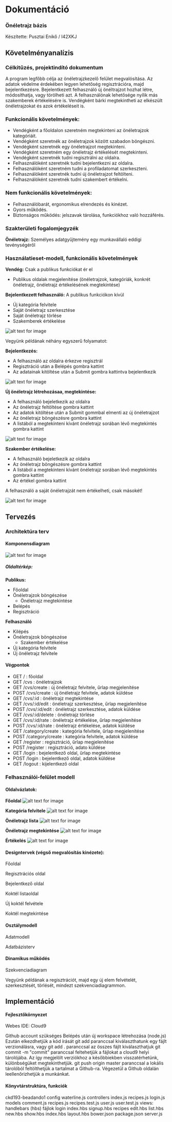 # Dokumentáció

### Önéletrajz bázis

Készítette: Pusztai Enikő / I42XKJ

## Követelményanalízis

### Célkitűzés, projektindító dokumentum

A program legfőbb célja az önéletrajzkezelő felület megvalósítása. Az adatok védelme érdekében legyen lehetőség regisztrációra, majd bejelentkezésre. Bejelentkezett felhasználó új önéltrajzot hozhat létre, módosíthatja, vagy törölheti azt. A felhasználónak lehetősége nyílik más szakemberek értékelésére is. Vendégként bárki megtekintheti az elkészült önéletrajzokat és azok értékeléseit is.

### Funkcionális követelmények:

+ Vendégként a főoldalon szeretném megtekinteni az önéletrajzok kategóriáit.
+ Vendégként szeretnék az önéletrajzok között szabadon böngészni.
+ Vendégként szeretnék egy önéletrajzot megtekinteni.
+ Vendégként szeretném egy önéletrajz értékelését megtekinteni.
+ Vendégként szeretnék tudni regisztrálni az oldalra.
+ Felhasználóként szeretnék tudni bejelentkezni az oldalra.
+ Felhasználóként szeretném tudni a profiladatomat szerkeszteni.
+ Felhasználóként szeretnék tudni új önéletrajzot feltölteni.
+ Felhasználóként szeretnék tudni szakembert értékelni.

### Nem funkcionális követelmények:
+ Felhasználóbarát, ergonomikus elrendezés és kinézet.
+ Gyors működés.
+ Biztonságos működés: jelszavak tárolása, funkciókhoz való hozzáférés.

### Szakterületi fogalomjegyzék

**Önéletrajz:** Személyes adatgyűjtemény egy munkavállaló eddigi tevénységéről

### Használatieset-modell, funkcionális követelmények

**Vendég:** Csak a publikus funkciókat ér el
+ Publikus oldalak megjelenítése
(önéletrajzok, kategóriák, konkrét önéletrajz, önéletrajz értékelésének megtekintése)

**Bejelentkezett felhasználó:** A publikus funkciókon kívül
+ Új kategória felvitele
+ Saját önéletrajz szerkesztése
+ Saját önéletrajz törlése
+ Szakemberek értékelése

![alt text for image](images/hasznalati_esetek.png)

Vegyünk példának néhány egyszerű folyamatot:

**Bejelentkezés:**

+ A felhasználó az oldalra érkezve regisztrál
+ Regisztráció után a Belépés gombra kattint
+ Az adatainak kitöltése után a Submit gombra kattintva bejelentkezik

![alt text for image](images/bejelentkezes.png)


**Új önéletrajz létrehozásaa, megtekintése:**

+ A felhasználó bejeletkezik az oldalra
+ Az önéletrajz feltöltése gombra kattint
+ Az adatok kitöltése után a Submit gommbal elmenti az új önéletrajzot
+ Az önéletrajz böngészésre gombra kattint
+ A listából a megtekinteni kívánt önéletrajz sorában lévő megtekintés gombra kattint

![alt text for image](images/uj_oneletrajz.png)


**Szakember értékelése:**

+ A felhasználó bejeletkezik az oldalra
+ Az önéletrajz böngészésre gombra kattint
+ A listából a megtekinteni kívánt önéletrajz sorában lévő megtekintés gombra kattint
+ Az értékel gombra kattint

A felhasználó a saját önéletrajzát nem értékelheti, csak másokét!

![alt text for image](images/oneletrajz_ertekeles.png)

## Tervezés

### Architektúra terv

#### Komponensdiagram

![alt text for image](images/komponensdiagram.png)

##### Oldaltérkép:

**Publikus:**

- Főoldal
- Önéletrajzok böngészése
    + Önéletrajz megtekintése
- Belépés
- Regisztráció

**Felhasználó**

- Kilépés
- Önéletrajzok böngészése
	+ Szakember értékelése
- Új kategória felvitele
- Új önéletrajz felvitele

#### Végpontok

- GET / : főoldal
- GET /cvs : önéletrajzok
- GET /cvs/create : új önéletrajz felvitele, űrlap megjelenítése
- POST /cvs/create : új önéletrajz felvitele, adatok küldése
- GET /cvs/:id :  önéletrajz megtekintése
- GET /cvs/:id/edit : önéletrajz szerkesztése, űrlap megjelenítése
- POST /cvs/:id/edit : önéletrajz szerkesztése, adatok küldése
- GET /cvs/:id/delete : önéletrajz törlése
- GET /cvs/:id/rate : önéletrajz értékelése, űrlap megjelenítése
- POST /cvs/:id/rate : önéletrajz értékelése, adatok küldése
- GET /category/create : kategória felvitele, űrlap megjelenítése
- POST /category/create : kategória felvitele, adatok küldése
- GET /register : regisztráció, űrlap megjelenítése
- POST /register : regisztráció, adato küldése
- GET /login : bejelentkező oldal, űrlap megtekintése
- POST /login : bejelentkező oldal, adatok küldése
- GET /logout : kijelentkező oldal


### Felhasználói-felület modell

#### Oldalvázlatok:

**Főoldal** 
![alt text for image](images/fooldal.jpg)

**Kategória felvitele** 
![alt text for image](images/kategoria_felvitele.jpg)

**Önéletrajz lista**
![alt text for image](images/oneletrajz_lista.jpg)

**Önéletrajz megtekintése**
![alt text for image](images/oneletrajz_megtekintese.jpg)

**Értékelés**
![alt text for image](images/ertekeles.jpg)

#### Designtervek (végső megvalósítás kinézete):

Főoldal 

Regisztrációs oldal 

Bejelentkező oldal 

Koktél listaoldal 

Új koktél felvétele 

Koktél megtekintése 

#### Osztálymodell

Adatmodell



Adatbázisterv



#### Dinamikus működés

Szekvenciadiagram

Vegyünk példának a regisztrációt, majd egy új elem felvételét, szerkesztését, törlését, mindezt szekvenciadiagrammon.



## Implementáció

#### Fejlesztőkörnyezet

Webes IDE: Cloud9

Github account szükséges
Belépés után új workspace létrehozása (node.js)
Ezután elkezdhetjük a kód írását
git add paranccsal kiválaszthatunk egy fájlt verzionálásra, vagy git add . paranccsal az összes fájlt kiválaszthatjuk
git commit -m "commit" paranccsal feltehetjük a fájlokat a cloud9 helyi tárolójába. Az így megjelölt verziókhoz a későbbiekben visszatérhetünk, különbségüket megtekinthetjük.
git push origin master paranccsal a lokális tárolóból feltölthetjük a tartalmat a Github-ra.
Végezetül a Github oldalán leellenőrizhetjük a munkánkat.
#### Könyvtárstruktúra, funkciók

ckd193-beadando1
config
waterline.js
controllers
index.js
recipes.js
login.js
models
comment.js
recipes.js
recipes.test.js
user.js
user.test.js
views: handlebars (hbs) fájlok
login
index.hbs
signup.hbs
recipes
edit.hbs
list.hbs
new.hbs
show.hbs
index.hbs
layout.hbs
bower.json
package.json
server.js
